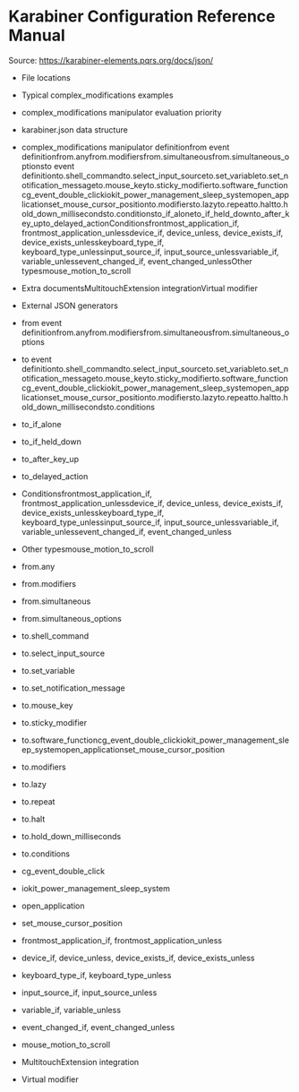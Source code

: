# Karabiner Configuration Reference Manual

Source: https://karabiner-elements.pqrs.org/docs/json/

- File locations
- Typical complex_modifications examples
- complex_modifications manipulator evaluation priority
- karabiner.json data structure
- complex_modifications manipulator definitionfrom event definitionfrom.anyfrom.modifiersfrom.simultaneousfrom.simultaneous_optionsto event definitionto.shell_commandto.select_input_sourceto.set_variableto.set_notification_messageto.mouse_keyto.sticky_modifierto.software_functioncg_event_double_clickiokit_power_management_sleep_systemopen_applicationset_mouse_cursor_positionto.modifiersto.lazyto.repeatto.haltto.hold_down_millisecondsto.conditionsto_if_aloneto_if_held_downto_after_key_upto_delayed_actionConditionsfrontmost_application_if, frontmost_application_unlessdevice_if, device_unless, device_exists_if, device_exists_unlesskeyboard_type_if, keyboard_type_unlessinput_source_if, input_source_unlessvariable_if, variable_unlessevent_changed_if, event_changed_unlessOther typesmouse_motion_to_scroll
- Extra documentsMultitouchExtension integrationVirtual modifier
- External JSON generators

- from event definitionfrom.anyfrom.modifiersfrom.simultaneousfrom.simultaneous_options
- to event definitionto.shell_commandto.select_input_sourceto.set_variableto.set_notification_messageto.mouse_keyto.sticky_modifierto.software_functioncg_event_double_clickiokit_power_management_sleep_systemopen_applicationset_mouse_cursor_positionto.modifiersto.lazyto.repeatto.haltto.hold_down_millisecondsto.conditions
- to_if_alone
- to_if_held_down
- to_after_key_up
- to_delayed_action
- Conditionsfrontmost_application_if, frontmost_application_unlessdevice_if, device_unless, device_exists_if, device_exists_unlesskeyboard_type_if, keyboard_type_unlessinput_source_if, input_source_unlessvariable_if, variable_unlessevent_changed_if, event_changed_unless
- Other typesmouse_motion_to_scroll

- from.any
- from.modifiers
- from.simultaneous
- from.simultaneous_options

- to.shell_command
- to.select_input_source
- to.set_variable
- to.set_notification_message
- to.mouse_key
- to.sticky_modifier
- to.software_functioncg_event_double_clickiokit_power_management_sleep_systemopen_applicationset_mouse_cursor_position
- to.modifiers
- to.lazy
- to.repeat
- to.halt
- to.hold_down_milliseconds
- to.conditions

- cg_event_double_click
- iokit_power_management_sleep_system
- open_application
- set_mouse_cursor_position

- frontmost_application_if, frontmost_application_unless
- device_if, device_unless, device_exists_if, device_exists_unless
- keyboard_type_if, keyboard_type_unless
- input_source_if, input_source_unless
- variable_if, variable_unless
- event_changed_if, event_changed_unless

- mouse_motion_to_scroll

- MultitouchExtension integration
- Virtual modifier
